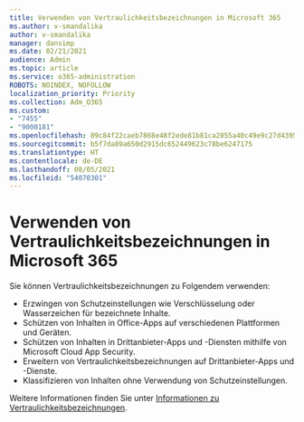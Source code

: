 ```yaml
---
title: Verwenden von Vertraulichkeitsbezeichnungen in Microsoft 365
ms.author: v-smandalika
author: v-smandalika
manager: dansimp
ms.date: 02/21/2021
audience: Admin
ms.topic: article
ms.service: o365-administration
ROBOTS: NOINDEX, NOFOLLOW
localization_priority: Priority
ms.collection: Adm_O365
ms.custom:
- "7455"
- "9000181"
ms.openlocfilehash: 09c84f22caeb7868e48f2ede81b81ca2055a40c49e9c27d439577532c5094547
ms.sourcegitcommit: b5f7da89a650d2915dc652449623c78be6247175
ms.translationtype: HT
ms.contentlocale: de-DE
ms.lasthandoff: 08/05/2021
ms.locfileid: "54070301"
---
```

# <a name="use-sensitivity-labels-in-microsoft-365"></a>Verwenden von Vertraulichkeitsbezeichnungen in Microsoft 365

Sie können Vertraulichkeitsbezeichnungen zu Folgendem verwenden:
- Erzwingen von Schutzeinstellungen wie Verschlüsselung oder Wasserzeichen für bezeichnete Inhalte.
- Schützen von Inhalten in Office-Apps auf verschiedenen Plattformen und Geräten.
- Schützen von Inhalten in Drittanbieter-Apps und -Diensten mithilfe von Microsoft Cloud App Security.
- Erweitern von Vertraulichkeitsbezeichnungen auf Drittanbieter-Apps und -Dienste.
- Klassifizieren von Inhalten ohne Verwendung von Schutzeinstellungen.

Weitere Informationen finden Sie unter [Informationen zu Vertraulichkeitsbezeichnungen](https://docs.microsoft.com/microsoft-365/compliance/sensitivity-labels).
